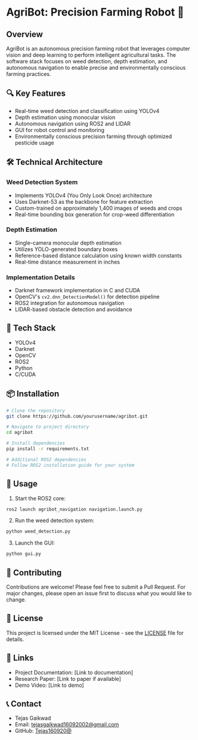 # AgriBot: Precision Farming Robot 🌱 

## Overview
AgriBot is an autonomous precision farming robot that leverages computer vision and deep learning to perform intelligent agricultural tasks. The software stack focuses on weed detection, depth estimation, and autonomous navigation to enable precise and environmentally conscious farming practices.

## 🔍 Key Features
- Real-time weed detection and classification using YOLOv4
- Depth estimation using monocular vision
- Autonomous navigation using ROS2 and LIDAR
- GUI for robot control and monitoring
- Environmentally conscious precision farming through optimized pesticide usage

## 🛠️ Technical Architecture

### Weed Detection System
- Implements YOLOv4 (You Only Look Once) architecture
- Uses Darknet-53 as the backbone for feature extraction
- Custom-trained on approximately 1,400 images of weeds and crops
- Real-time bounding box generation for crop-weed differentiation

### Depth Estimation
- Single-camera monocular depth estimation
- Utilizes YOLO-generated boundary boxes
- Reference-based distance calculation using known width constants
- Real-time distance measurement in inches

### Implementation Details
- Darknet framework implementation in C and CUDA
- OpenCV's `cv2.dnn_DetectionModel()` for detection pipeline
- ROS2 integration for autonomous navigation
- LIDAR-based obstacle detection and avoidance

## 🔧 Tech Stack
- YOLOv4
- Darknet
- OpenCV
- ROS2
- Python
- C/CUDA

## 📦 Installation

```bash
# Clone the repository
git clone https://github.com/yourusername/agribot.git

# Navigate to project directory
cd agribot

# Install dependencies
pip install -r requirements.txt

# Additional ROS2 dependencies
# Follow ROS2 installation guide for your system
```

## 🚀 Usage

1. Start the ROS2 core:
```bash
ros2 launch agribot_navigation navigation.launch.py
```

2. Run the weed detection system:
```bash
python weed_detection.py
```

3. Launch the GUI:
```bash
python gui.py
```

## 🤝 Contributing
Contributions are welcome! Please feel free to submit a Pull Request. For major changes, please open an issue first to discuss what you would like to change.

## 📄 License
This project is licensed under the MIT License - see the [LICENSE](LICENSE) file for details.

## 🔗 Links
- Project Documentation: [Link to documentation]
- Research Paper: [Link to paper if available]
- Demo Video: [Link to demo]

## 📞 Contact
- Tejas Gaikwad
- Email: tejasgaikwad16092002@gmail.com
- GitHub: [Tejas160920@](https://github.com/Tejas160920)
